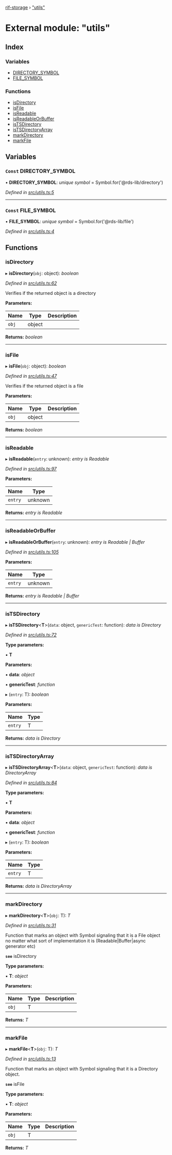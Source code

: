 [rif-storage](../README.md) › ["utils"](_utils_.md)

# External module: "utils"

## Index

### Variables

* [DIRECTORY_SYMBOL](_utils_.md#const-directory_symbol)
* [FILE_SYMBOL](_utils_.md#const-file_symbol)

### Functions

* [isDirectory](_utils_.md#isdirectory)
* [isFile](_utils_.md#isfile)
* [isReadable](_utils_.md#isreadable)
* [isReadableOrBuffer](_utils_.md#isreadableorbuffer)
* [isTSDirectory](_utils_.md#istsdirectory)
* [isTSDirectoryArray](_utils_.md#istsdirectoryarray)
* [markDirectory](_utils_.md#markdirectory)
* [markFile](_utils_.md#markfile)

## Variables

### `Const` DIRECTORY_SYMBOL

• **DIRECTORY_SYMBOL**: *unique symbol* =  Symbol.for('@rds-lib/directory')

*Defined in [src/utils.ts:5](https://github.com/rsksmart/rds-libjs/blob/1cdc7dd/src/utils.ts#L5)*

___

### `Const` FILE_SYMBOL

• **FILE_SYMBOL**: *unique symbol* =  Symbol.for('@rds-lib/file')

*Defined in [src/utils.ts:4](https://github.com/rsksmart/rds-libjs/blob/1cdc7dd/src/utils.ts#L4)*

## Functions

###  isDirectory

▸ **isDirectory**(`obj`: object): *boolean*

*Defined in [src/utils.ts:62](https://github.com/rsksmart/rds-libjs/blob/1cdc7dd/src/utils.ts#L62)*

Verifies if the returned object is a directory

**Parameters:**

Name | Type | Description |
------ | ------ | ------ |
`obj` | object |   |

**Returns:** *boolean*

___

###  isFile

▸ **isFile**(`obj`: object): *boolean*

*Defined in [src/utils.ts:47](https://github.com/rsksmart/rds-libjs/blob/1cdc7dd/src/utils.ts#L47)*

Verifies if the returned object is a file

**Parameters:**

Name | Type | Description |
------ | ------ | ------ |
`obj` | object |   |

**Returns:** *boolean*

___

###  isReadable

▸ **isReadable**(`entry`: unknown): *entry is Readable*

*Defined in [src/utils.ts:97](https://github.com/rsksmart/rds-libjs/blob/1cdc7dd/src/utils.ts#L97)*

**Parameters:**

Name | Type |
------ | ------ |
`entry` | unknown |

**Returns:** *entry is Readable*

___

###  isReadableOrBuffer

▸ **isReadableOrBuffer**(`entry`: unknown): *entry is Readable | Buffer*

*Defined in [src/utils.ts:105](https://github.com/rsksmart/rds-libjs/blob/1cdc7dd/src/utils.ts#L105)*

**Parameters:**

Name | Type |
------ | ------ |
`entry` | unknown |

**Returns:** *entry is Readable | Buffer*

___

###  isTSDirectory

▸ **isTSDirectory**<**T**>(`data`: object, `genericTest`: function): *data is Directory<T>*

*Defined in [src/utils.ts:72](https://github.com/rsksmart/rds-libjs/blob/1cdc7dd/src/utils.ts#L72)*

**Type parameters:**

▪ **T**

**Parameters:**

▪ **data**: *object*

▪ **genericTest**: *function*

▸ (`entry`: T): *boolean*

**Parameters:**

Name | Type |
------ | ------ |
`entry` | T |

**Returns:** *data is Directory<T>*

___

###  isTSDirectoryArray

▸ **isTSDirectoryArray**<**T**>(`data`: object, `genericTest`: function): *data is DirectoryArray<T>*

*Defined in [src/utils.ts:84](https://github.com/rsksmart/rds-libjs/blob/1cdc7dd/src/utils.ts#L84)*

**Type parameters:**

▪ **T**

**Parameters:**

▪ **data**: *object*

▪ **genericTest**: *function*

▸ (`entry`: T): *boolean*

**Parameters:**

Name | Type |
------ | ------ |
`entry` | T |

**Returns:** *data is DirectoryArray<T>*

___

###  markDirectory

▸ **markDirectory**<**T**>(`obj`: T): *T*

*Defined in [src/utils.ts:31](https://github.com/rsksmart/rds-libjs/blob/1cdc7dd/src/utils.ts#L31)*

Function that marks an object with Symbol signaling that it is a File object no matter what
sort of implementation it is (Readable|Buffer|async generator etc)

**`see`** isDirectory

**Type parameters:**

▪ **T**: *object*

**Parameters:**

Name | Type | Description |
------ | ------ | ------ |
`obj` | T |   |

**Returns:** *T*

___

###  markFile

▸ **markFile**<**T**>(`obj`: T): *T*

*Defined in [src/utils.ts:13](https://github.com/rsksmart/rds-libjs/blob/1cdc7dd/src/utils.ts#L13)*

Function that marks an object with Symbol signaling that it is a Directory object.

**`see`** isFile

**Type parameters:**

▪ **T**: *object*

**Parameters:**

Name | Type | Description |
------ | ------ | ------ |
`obj` | T |   |

**Returns:** *T*
